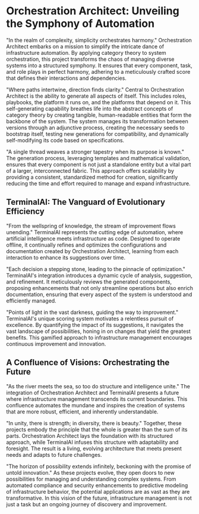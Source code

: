 # Orchestration Architect: Unveiling the Symphony of Automation

"In the realm of complexity, simplicity orchestrates harmony." Orchestration Architect embarks on a mission to simplify the intricate dance of infrastructure automation. By applying category theory to system orchestration, this project transforms the chaos of managing diverse systems into a structured symphony. It ensures that every component, task, and role plays in perfect harmony, adhering to a meticulously crafted score that defines their interactions and dependencies.

"Where paths intertwine, direction finds clarity." Central to Orchestration Architect is the ability to generate all aspects of itself. This includes roles, playbooks, the platform it runs on, and the platforms that depend on it. This self-generating capability breathes life into the abstract concepts of category theory by creating tangible, human-readable entities that form the backbone of the system. The system manages its transformation between versions through an adjunctive process, creating the necessary seeds to bootstrap itself, testing new generations for compatibility, and dynamically self-modifying its code based on specifications.

"A single thread weaves a stronger tapestry when its purpose is known." The generation process, leveraging templates and mathematical validation, ensures that every component is not just a standalone entity but a vital part of a larger, interconnected fabric. This approach offers scalability by providing a consistent, standardized method for creation, significantly reducing the time and effort required to manage and expand infrastructure.

## TerminalAI: The Vanguard of Evolutionary Efficiency

"From the wellspring of knowledge, the stream of improvement flows unending." TerminalAI represents the cutting edge of automation, where artificial intelligence meets infrastructure as code. Designed to operate offline, it continually refines and optimizes the configurations and documentation created by Orchestration Architect, learning from each interaction to enhance its suggestions over time.

"Each decision a stepping stone, leading to the pinnacle of optimization." TerminalAI's integration introduces a dynamic cycle of analysis, suggestion, and refinement. It meticulously reviews the generated components, proposing enhancements that not only streamline operations but also enrich documentation, ensuring that every aspect of the system is understood and efficiently managed.

"Points of light in the vast darkness, guiding the way to improvement." TerminalAI's unique scoring system motivates a relentless pursuit of excellence. By quantifying the impact of its suggestions, it navigates the vast landscape of possibilities, honing in on changes that yield the greatest benefits. This gamified approach to infrastructure management encourages continuous improvement and innovation.

## A Confluence of Visions: Orchestrating the Future

"As the river meets the sea, so too do structure and intelligence unite." The integration of Orchestration Architect and TerminalAI presents a future where infrastructure management transcends its current boundaries. This confluence automates the mundane and inspires the creation of systems that are more robust, efficient, and inherently understandable.

"In unity, there is strength; in diversity, there is beauty." Together, these projects embody the principle that the whole is greater than the sum of its parts. Orchestration Architect lays the foundation with its structured approach, while TerminalAI infuses this structure with adaptability and foresight. The result is a living, evolving architecture that meets present needs and adapts to future challenges.

"The horizon of possibility extends infinitely, beckoning with the promise of untold innovation." As these projects evolve, they open doors to new possibilities for managing and understanding complex systems. From automated compliance and security enhancements to predictive modeling of infrastructure behavior, the potential applications are as vast as they are transformative. In this vision of the future, infrastructure management is not just a task but an ongoing journey of discovery and improvement.
